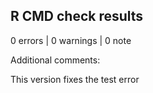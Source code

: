 ## R CMD check results

0 errors | 0 warnings | 0 note

Additional comments:

This version fixes the test error

